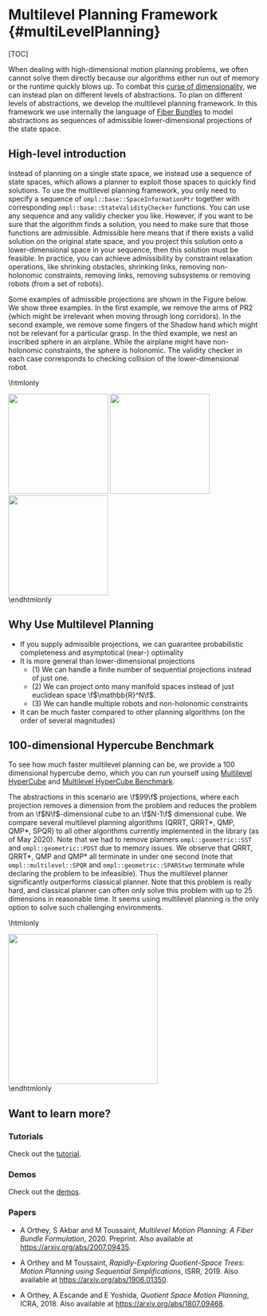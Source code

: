 # Multilevel Planning Framework {#multiLevelPlanning}

[TOC]

When dealing with high-dimensional motion planning problems, we often cannot
solve them directly because our algorithms either run out of memory or the
runtime quickly blows up. To combat this [curse of
dimensionality](https://en.wikipedia.org/wiki/Curse_of_dimensionality), we can
instead plan on different levels of abstractions. To plan on different levels of
abstractions, we develop the multilevel planning framework. In this framework we
use internally the language of [Fiber
Bundles](https://en.wikipedia.org/wiki/Fiber_bundle) to model abstractions as
sequences of admissible lower-dimensional projections of the state space. 

## High-level introduction

Instead of planning on a single state space, we instead use a sequence of state
spaces, which allows a planner to exploit those spaces to quickly find
solutions. To use the multilevel planning framework, you only need to
specify a sequence of `ompl::base::SpaceInformationPtr` together with
corresponding `ompl::base::StateValidityChecker` functions. You can use any
sequence and any validiy checker you like. However, if you want to be sure that
the algorithm finds a solution, you need to make sure that those functions are
admissible. Admissible here means that if there exists a valid solution on the
original state space, and you project this solution onto a lower-dimensional
space in your sequence, then this solution must be feasible. In practice, you
can achieve admissibility by constraint relaxation operations, like shrinking
obstacles, shrinking links, removing non-holonomic constraints, removing links,
removing subsystems or removing robots (from a set of robots).

Some examples of admissible projections are shown in the Figure below. We show
three examples. In the first example, we remove the arms of PR2 (which might be
irrelevant when moving through long corridors). In the second
example, we remove some fingers of the Shadow hand which might not be relevant for a
particular grasp. In the third example, we nest an inscribed sphere in an
airplane. While the airplane might have non-holonomic constraints, the sphere is
holonomic. The validity checker in each case corresponds to checking collision
of the lower-dimensional robot.

\htmlonly
<div class="row">
  <img src="images/multilevel/PR2.png" height=200 class="col-xs-6 col-xs-offset-3">
  <img src="images/multilevel/hand.png" height=200 class="col-xs-6 col-xs-offset-3">
  <img src="images/multilevel/plane.png" height=200 class="col-xs-6 col-xs-offset-3">
</div>
</div>
\endhtmlonly

## Why Use Multilevel Planning

- If you supply admissible projections, we can guarantee probabilistic completeness and asymptotical (near-) optimality
- It is more general than lower-dimensional projections
  - (1) We can handle a finite number of sequential projections instead of just one.
  - (2) We can project onto many manifold spaces instead of just euclidean
    space \f$\mathbb{R}^N\f$.
  - (3) We can handle multiple robots and non-holonomic constraints
- It can be much faster compared to other planning algorithms (on the order of
  several magnitudes)

## 100-dimensional Hypercube Benchmark

To see how much faster multilevel planning can be, we provide a 100 dimensional hypercube
demo, which you can run yourself using [Multilevel HyperCube](MultiLevelPlanningHyperCube_8cpp_source.html) and [Multilevel HyperCube Benchmark](MultiLevelPlanningHyperCubeBenchmark_8cpp_source.html).

The abstractions in this scenario are \f$99\f$ projections, where each
projection removes a dimension from the problem and reduces the problem from an
\f$N\f$-dimensional cube to an \f$N-1\f$ dimensional cube. We compare several
multilevel planning algorithms (QRRT, QRRT*, QMP, QMP*, SPQR) to all other
algorithms currently implemented in the library (as of May 2020). Note that we
had to remove planners `ompl::geometric::SST` and `ompl::geometric::PDST` due to
memory issues. We observe that QRRT, QRRT*, QMP and QMP* all terminate in under
one second (note that `ompl::multilevel::SPQR` and `ompl::geometric::SPARStwo`
terminate while declaring the problem to be infeasible). Thus the multilevel
planner significantly outperforms classical planner. Note that this problem is
really hard, and classical planner can often only solve this problem with up to $25$
dimensions in reasonable time. It seems using multilevel planning is the only
option to solve such challenging environments.

\htmlonly
<div class="row">
  <img height=300 src="images/multilevel/100D_hypercube.png">
</div>
</div>
\endhtmlonly

## Want to learn more?

### Tutorials

Check out the [tutorial](multiLevelPlanningTutorial.html).

### Demos

Check out the [demos](group__demos.html).

### Papers

- A Orthey, S Akbar and M Toussaint, _Multilevel Motion Planning: A Fiber Bundle Formulation_, 2020. Preprint. Also available at <https://arxiv.org/abs/2007.09435>.

- A Orthey and M Toussaint, _Rapidly-Exploring Quotient-Space Trees: Motion Planning using Sequential Simplifications_, ISRR, 2019. Also available at <https://arxiv.org/abs/1906.01350>.

- A Orthey, A Escande and E Yoshida, _Quotient Space Motion Planning_, ICRA, 2018. Also available at <https://arxiv.org/abs/1807.09468>.
